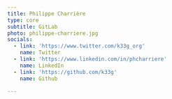 ```yaml
---
title: Philippe Charrière
type: core
subtitle: GitLab
photo: philippe-charriere.jpg
socials:
  - link: 'https://www.twitter.com/k33g_org'
    name: Twitter
  - link: 'https://www.linkedin.com/in/phcharriere'
    name: LinkedIn
  - link: 'https://github.com/k33g'
    name: Github

---
```


